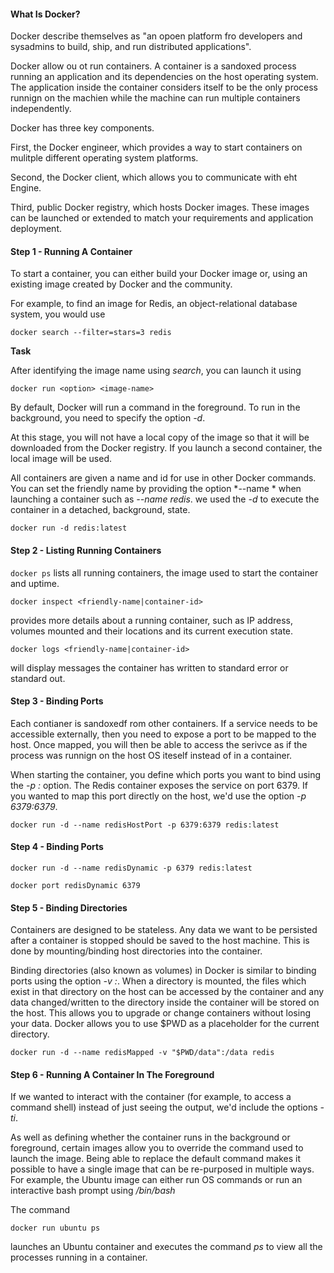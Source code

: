 #### What Is Docker?

Docker describe themselves as "an opoen platform fro developers and sysadmins to build, ship, and run distributed applications".

Docker allow ou ot run containers. A container is a sandoxed process running an application and its dependencies on the host operating system. The application inside the container considers itself to be the only process runnign on the machien while the machine can run multiple containers independently. 

Docker has three key components. 

First, the Docker engineer, which provides a way to start containers on mulitple different operating system platforms.

Second, the Docker client, which allows you to communicate with eht Engine.

Third, public Docker registry, which hosts Docker images. These images can be launched or extended to match your requirements and application deployment.

#### Step 1 - Running A Container

To start a container, you can either build your Docker image or, using an existing image created by Docker and the community. 

For example, to find an image for Redis, an object-relational database system, you would use

```
docker search --filter=stars=3 redis
```

**Task**

After identifying the image name using *search*, you can launch it using 

```
docker run <option> <image-name>  
```

By default, Docker will run a command in the foreground. To run in the background, you need to specify the option *-d*.

At this stage, you will not have a local copy of the image so that it will be downloaded from the Docker registry. If you launch a second container, the local image will be used.

All containers are given a name and id for use in other Docker commands. You can set the friendly name by providing the option *--name * when launching a container such as *--name redis*. we used the *-d* to execute the container in a detached, background, state. 

```
docker run -d redis:latest
```

#### Step 2 - Listing Running Containers

```docker ps```  lists all running containers, the image used to start the container and uptime.

```
docker inspect <friendly-name|container-id>
``` 
provides more details about a running container, such as IP address, volumes mounted and their locations and its current execution state.

```
docker logs <friendly-name|container-id>
``` 
will display messages the container has written to standard error or standard out.

#### Step 3 - Binding Ports

Each contianer is sandoxedf rom other containers. If a service needs to be accessible externally, then you need to expose a port to be mapped to the host. Once mapped, you will then be able to access the serivce as if the process was runnign on the host OS iteself instead of in a container.

When starting the container, you define which ports you want to bind using the *-p :* option. The Redis container exposes the service on port 6379. If you wanted to map this port directly on the host, we'd use the option *-p 6379:6379*.

```
docker run -d --name redisHostPort -p 6379:6379 redis:latest
```

#### Step 4 - Binding Ports

```
docker run -d --name redisDynamic -p 6379 redis:latest
```

```
docker port redisDynamic 6379
```

#### Step 5 - Binding Directories

Containers are designed to be stateless. Any data we want to be persisted after a container is stopped should be saved to the host machine. This is done by mounting/binding host directories into the container.

Binding directories (also known as volumes) in Docker is similar to binding ports using the option *-v :*. When a directory is mounted, the files which exist in that directory on the host can be accessed by the container and any data changed/written to the directory inside the container will be stored on the host. This allows you to upgrade or change containers without losing your data. Docker allows you to use $PWD as a placeholder for the current directory.

```
docker run -d --name redisMapped -v "$PWD/data":/data redis
```

#### Step 6 - Running A Container In The Foreground

 If we wanted to interact with the container (for example, to access a command shell) instead of just seeing the output, we'd include the options *-ti*.

As well as defining whether the container runs in the background or foreground, certain images allow you to override the command used to launch the image. Being able to replace the default command makes it possible to have a single image that can be re-purposed in multiple ways. For example, the Ubuntu image can either run OS commands or run an interactive bash prompt using */bin/bash*

The command 
```
docker run ubuntu ps
```
launches an Ubuntu container and executes the command *ps* to view all the processes running in a container.


